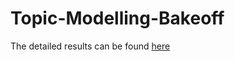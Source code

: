 # Topic-Modelling-Bakeoff

The detailed results can be found [here](https://drive.google.com/drive/folders/1xUrt-2hyjywKO9m95vFabhD_gvIrcBy2?usp=share_link)
